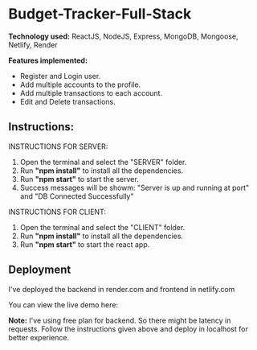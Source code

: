 # Budget-Tracker-Full-Stack

**Technology used:** ReactJS, NodeJS, Express, MongoDB, Mongoose, Netlify, Render

**Features implemented:**
- Register and Login user.
- Add multiple accounts to the profile.
- Add multiple transactions to each account.
- Edit and Delete transactions.

## Instructions:

INSTRUCTIONS FOR SERVER:
1. Open the terminal and select the "SERVER" folder.
2. Run **"npm install"** to install all the dependencies.
3. Run **"npm start"** to start the server.
4. Success messages will be showm: "Server is up and running at port" and "DB Connected Successfully"

INSTRUCTIONS FOR CLIENT:
1. Open the terminal and select the "CLIENT" folder.
2. Run **"npm install"** to install all the dependencies.
3. Run **"npm start"** to start the react app.

## Deployment

I've deployed the backend in render.com and frontend in netlify.com

You can view the live demo here: 

**Note:** I've using free plan for backend. So there might be latency in requests. 
Follow the instructions given above and deploy in localhost for better experience.

